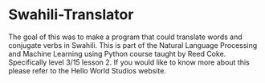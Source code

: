 # Swahili-Translator
The goal of this was to make a program that could translate words and conjugate verbs in Swahili.
This is part of the Natural Language Processing and Machine Learning using Python course taught by Reed Coke. Specifically level 3/15 lesson 2. If you would like to know more about this please refer to the Hello World Studios website.
